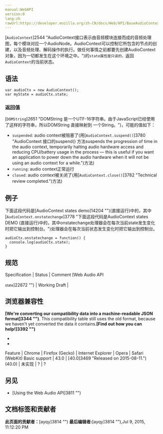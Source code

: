 ```yaml
---
manual:WebAPI
version:0
lang:zh
rawUrl:https://developer.mozilla.org/zh-CN/docs/Web/API/BaseAudioContext/state
---
```






[`AudioContext`]2544 "AudioContext接口表示由音频模块连接而成的音频处理图，每个模块对应一个AudioNode。AudioContext可以控制它所包含的节点的创建，以及音频处理、解码操作的执行。做任何事情之前都要先创建AudioContext对象，因为一切都发生在这个环境之中。")的`state属性是只读的，`返回`AudioContext`的当前状态。



## 语法<a name="语法"></a>

```
var audioCtx = new AudioContext();
var myState = audioCtx.state;
```

### 返回值<a name="返回值"></a>


[`DOMString`]2651 "DOMString 是一个UTF-16字符串。由于JavaScript已经使用了这样的字符串，所以DOMString 直接映射到 一个String。")，可能的值如下：


* `suspended`: audio context被阻塞了(用[`AudioContext.suspend()`]3780 "AudioContext 接口的suspend() 方法suspends the progression of time in the audio context, temporarily halting audio hardware access and reducing CPU/battery usage in the process — this is useful if you want an application to power down the audio hardware when it will not be using an audio context for a while.")方法)
* `running`: audio context正常运行
* `closed`: audio context被关闭了(用[`AudioContext.close()`]3782 "Technical review completed.")方法)

## 例子<a name="例子"></a>


下面这段代码是[AudioContext states demo]14204 "")(直接运行)中的，其中[`AudioContext.onstatechange`]3778 "下面这段代码是AudioContext states DEMO (直接运行)中的，其中onstatechange处理器会在每次当前state发生变化时把它输出到控制台。")处理器会在每次当前状态发生变化时把它输出到控制台。


```
audioCtx.onstatechange = function() {
  console.log(audioCtx.state);
}
```

## 规范<a name="规范"></a>
Specification | Status | Comment 
[Web Audio API<br></br><small>state</small>]22872 "") | Working Draft |  


## 浏览器兼容性<a name="浏览器兼容性"></a>


**[We&#39;re converting our compatibility data into a machine-readable JSON format]3344 "")**. This compatibility table still uses the old format, because we haven&#39;t yet converted the data it contains.**[Find out how you can help!]3392 "")**


* 
* 
Feature | Chrome | Firefox (Gecko) | Internet Explorer | Opera | Safari (WebKit) 
Basic support | 43.0 | [40.0]3469 "Released on 2015-08-11.")(40.0) | 未实现 | ? | ? 





## 另见<a name="另见"></a>

* [Using the Web Audio API]3811 "")



## 文档标签和贡献者
**此页面的贡献者：**[ayqy]3814 "")
**最后编辑者:**[ayqy]3814 ""),<time>Jul 9, 2015, 11:12:20 PM</time>


